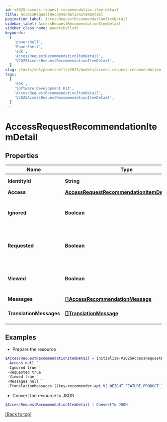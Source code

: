 ```yaml
---
id: v2025-access-request-recommendation-item-detail
title: AccessRequestRecommendationItemDetail
pagination_label: AccessRequestRecommendationItemDetail
sidebar_label: AccessRequestRecommendationItemDetail
sidebar_class_name: powershellsdk
keywords:
  [
    'powershell',
    'PowerShell',
    'sdk',
    'AccessRequestRecommendationItemDetail',
    'V2025AccessRequestRecommendationItemDetail',
  ]
slug: /tools/sdk/powershell/v2025/models/access-request-recommendation-item-detail
tags:
  [
    'SDK',
    'Software Development Kit',
    'AccessRequestRecommendationItemDetail',
    'V2025AccessRequestRecommendationItemDetail',
  ]
---
```


# AccessRequestRecommendationItemDetail

## Properties

| Name | Type | Description | Notes |
| --- | --- | --- | --- |
| **IdentityId** | **String** | Identity ID for the recommendation | [optional] |
| **Access** | [**AccessRequestRecommendationItemDetailAccess**](access-request-recommendation-item-detail-access) |  | [optional] |
| **Ignored** | **Boolean** | Whether or not the identity has already chosen to ignore this recommendation. | [optional] |
| **Requested** | **Boolean** | Whether or not the identity has already chosen to request this recommendation. | [optional] |
| **Viewed** | **Boolean** | Whether or not the identity reportedly viewed this recommendation. | [optional] |
| **Messages** | [**[]AccessRecommendationMessage**](access-recommendation-message) |  | [optional] |
| **TranslationMessages** | [**[]TranslationMessage**](translation-message) | The list of translation messages | [optional] |

## Examples

- Prepare the resource

```powershell
$AccessRequestRecommendationItemDetail = Initialize-V2025AccessRequestRecommendationItemDetail  -IdentityId 2c91808570313110017040b06f344ec9 `
 -Access null `
 -Ignored true `
 -Requested true `
 -Viewed true `
 -Messages null `
 -TranslationMessages [{key=recommender-api.V2_WEIGHT_FEATURE_PRODUCT_INTERPRETATION_HIGH, values=[75, department]}]
```

- Convert the resource to JSON

```powershell
$AccessRequestRecommendationItemDetail | ConvertTo-JSON
```

[[Back to top]](#)
